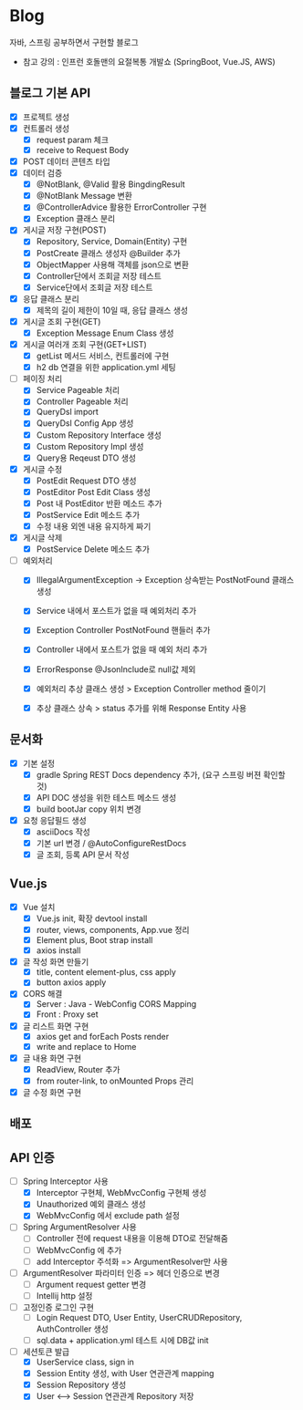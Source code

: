 # Blog
자바, 스프링 공부하면서 구현할 블로그
- 참고 강의 : 인프런 호돌맨의 요절복통 개발쇼 (SpringBoot, Vue.JS, AWS)

## 블로그 기본 API
- [x] 프로젝트 생성
- [x] 컨트롤러 생성
    - [x] request param 체크
    - [x] receive to Request Body
- [x] POST 데이터 콘텐츠 타입
- [x] 데이터 검증
  - [x] @NotBlank, @Valid 활용 BingdingResult
  - [x] @NotBlank Message 변환
  - [x] @ControllerAdvice 활용한 ErrorController 구현
   - [x] Exception 클래스 분리
- [x] 게시글 저장 구현(POST)
  - [x] Repository, Service, Domain(Entity) 구현
  - [x] PostCreate 클래스 생성자 @Builder 추가
  - [x] ObjectMapper 사용해 객체를 json으로 변환
  - [x] Controller단에서 조회글 저장 테스트
  - [x] Service단에서 조회글 저장 테스트
- [x] 응답 클래스 분리
  - [x] 제목의 길이 제한이 10일 때, 응답 클래스 생성
- [x] 게시글 조회 구현(GET)
  - [x] Exception Message Enum Class 생성
- [x] 게시글 여러개 조회 구현(GET+LIST)
  - [x] getList 메서드 서비스, 컨트롤러에 구현
  - [x] h2 db 연결을 위한 application.yml 세팅
- [ ] 페이징 처리
  - [x] Service Pageable 처리
  - [x] Controller Pageable 처리
  - [x] QueryDsl import
  - [x] QueryDsl Config App 생성
  - [x] Custom Repository Interface 생성
  - [x] Custom Repository Impl 생성
  - [x] Query용 Reqeust DTO 생성
- [x] 게시글 수정
  - [x] PostEdit Request DTO 생성
  - [x] PostEditor Post Edit Class 생성
  - [x] Post 내 PostEditor 반환 메소드 추가
  - [x] PostService Edit 메소드 추가
  - [x] 수정 내용 외엔 내용 유지하게 짜기
- [x] 게시글 삭제
  - [x] PostService Delete 메소드 추가
- [ ] 예외처리
  - [x] IllegalArgumentException -> Exception 상속받는 PostNotFound 클래스 생성
  - [x] Service 내에서 포스트가 없을 때 예외처리 추가
  - [x] Exception Controller PostNotFound 핸들러 추가
  - [x] Controller 내에서 포스트가 없을 때 예외 처리 추가
  - [x] ErrorResponse @JsonInclude로 null값 제외
  - [x] 예외처리 추상 클래스 생성 > Exception Controller method 줄이기
  - [x] 추상 클래스 상속 > status 추가를 위해 Response Entity 사용
  

## 문서화
- [x] 기본 설정
  - [x] gradle Spring REST Docs dependency 추가, (요구 스프링 버젼 확인할 것)
  - [x] API DOC 생성을 위한 테스트 메소드 생성
  - [x] build bootJar copy 위치 변경
- [x] 요청 응답필드 생성
  - [x] asciiDocs 작성
  - [x] 기본 url 변경 / @AutoConfigureRestDocs
  - [x] 글 조회, 등록 API 문서 작성

## Vue.js
- [x] Vue 설치
  - [x] Vue.js init, 확장 devtool install
  - [x] router, views, components, App.vue 정리
  - [x] Element plus, Boot strap  install
  - [x] axios install
- [x] 글 작성 화면 만들기
  - [x] title, content element-plus, css apply
  - [x] button axios apply
- [x] CORS 해결
  - [x] Server : Java - WebConfig CORS Mapping
  - [x] Front : Proxy set
- [x] 글 리스트 화면 구현
  - [x] axios get and forEach Posts render
  - [x] write and replace to Home
- [x] 글 내용 화면 구현
  - [x] ReadView, Router 추가
  - [x] from router-link, to onMounted Props 관리
- [x] 글 수정 화면 구현

## 배포

## API 인증
- [ ] Spring Interceptor 사용
  - [x] Interceptor 구현체, WebMvcConfig 구현체 생성
  - [x] Unauthorized 예외 클래스 생성
  - [x] WebMvcConfig 에서 exclude path 설정 
- [ ] Spring ArgumentResolver 사용 
  - [ ] Controller 전에 request 내용을 이용해 DTO로 전달해줌
  - [ ] WebMvcConfig 에 추가
  - [ ] add Interceptor 주석화 => ArgumentResolver만 사용
- [ ] ArgumentResolver 파라미터 인증 => 헤더 인증으로 변경
  - [ ] Argument request getter 변경
  - [ ] Intellij http 설정
- [ ] 고정인증 로그인 구현
  - [ ] Login Request DTO, User Entity, UserCRUDRepository, AuthController 생성
  - [ ] sql.data + application.yml 테스트 시에 DB값 init
- [ ] 세션토큰 발급
  - [x] UserService class, sign in
  - [x] Session Entity 생성, with User 연관관계 mapping
  - [x] Session Repository 생성
  - [x] User <--> Session 연관관계 Repository 저장
